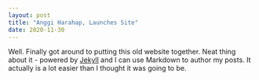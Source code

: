 ```yaml
---
layout: post
title: "Anggi Harahap, Launches Site"
date: 2020-11-30
---
```


Well. Finally got around to putting this old website together. Neat thing about it - powered by [Jekyll](http://jekyllrb.com) and I can use Markdown to author my posts. It actually is a lot easier than I thought it was going to be.